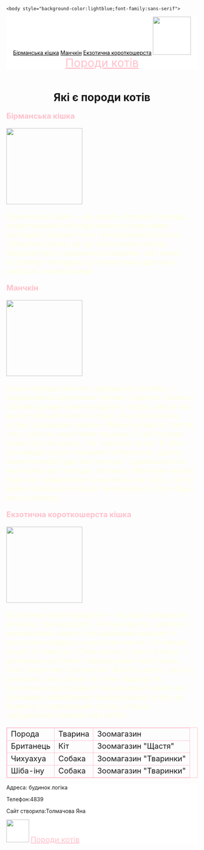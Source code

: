 <html>
    <title>Породи котів</title>

    <body style="background-color:lightblue;font-family:sans-serif">
<header style="background-color:white"> 
        <!-- Шапка: назва сайту, логотип, посилання -->
        <a href="#qwerty" style="color:black">Бірманська кішка</a>
        <a href="#cat" style="color:black">Манчкін</a>
        <a href="#cat2" style="color:black">Екзотична короткошерста</a>
    <img src="https://cdn.pixabay.com/photo/2014/11/30/14/11/cat-551554_1280.jpg" height="100px"/>
    <a href="https://www.purina.ua/find-a-pet/cat-breeds"
    style="color:pink;font-size:30px;text-align:center">Породи котів</a>
</header>
<main>
    <!-- Основна інформація сайту -->
    <h1 style="text-align:center">Які є породи котів</h1>
    <p  id="qwerty" style="color:pink;font-size:20px"><b>Бірманська кішка</b></p>
    <img src="https://www.purina.ua/sites/default/files/styles/ttt_image_original/public/2024-01/sitesdefaultfilesstylessquare_medium_440x440public2022-06Birma.1.webp?itok=F7tDHtyJ" height="200px"/>
    <p style="color:lightyellow;font-size:20px">Бірманська кішка — це досить спокійна порода, представники якої відрізняються красивим виглядом, міцним тілом і мелодійним голосом. Священна Бірма, це ще одна назва породи, відрізняється середніми розмірами, але через особливу тілобудову ці пухнастики здаються набагато масивнішими.</p>
    <p id="cat" style="color:pink;font-size:20px"><b>Манчкін</b></p>
    <img src="https://www.purina.ua/sites/default/files/2021-01/Munchkin.1.jpg" height="200px"/>
    <p style="color:lightyellow;font-size:20px">Кішки породи манчкін середнього розміру, з надзвичайно короткими лапами і довгою спиною. Своїми рухами вони нагадують тхора, тому в них ви не побачите котячої грації, яка притаманна котам з довшими лапами. Манчкіни мають товсте тіло з досить округлими грудьми. У цієї породи може бути як довге, так і коротке хутро. В обох різновидів хутро плюшеве та блискуче, здатне захистити від будь-якої негоди. У довгошерстих манчкінів хвіст нагадує плюмаж. Манчкіни мають будь-які забарвлення та малюнки на хутрі, а очі у формі волоського горіха також можуть бути будь-якого кольору.</p>
    <p id="cat2" style="color:pink;font-size:20px"><b>Екзотична короткошерста кішка</b></p>
    <img src="https://www.purina.ua/sites/default/files/styles/ttt_image_original/public/2024-01/sitesdefaultfilesstylessquare_medium_440x440public2022-06Exotic-Shorthair.webp?itok=ncyIQuBE" height="200px"/>
    <p style="color:lightyellow;font-size:20px">Екзотична короткошерста — порода середнього розміру, присадкувата. Голова кругла і широка з маленькими широко посадженими вухами та короткою мордою з кирпатим носом. Очі великі, круглі та блискучі. Лапи короткі, товсті й міцні, з великими круглими подушечками і жмутками. Хвіст короткий і пухнастий. Шерсть довга, густа й розкішна, має щільне та м'яке підшерстя. Екзотичні короткошерсті кішки можуть мати всі різновиди забарвлення й малюнків на хутрі, що бувають у персидських кішок, а також забарвлення «плямистий таббі».</p>    
    <table style="border:1px solid pink;">
        <tr>
            <td style="border:1px solid pink;font-size:20px">Порода</td>
            <td style="border:1px solid pink;font-size:20px">Тварина</td>
            <td style="border:1px solid pink;font-size:20px">Зоомагазин</td>
        </tr>
        <tr>
            <td style="border:1px solid pink;font-size:20px">Британець</td>
            <td style="border:1px solid pink;font-size:20px">Кіт</td>
            <td style="border:1px solid pink;font-size:20px">Зоомагазин "Щастя"</td>
        </tr>
        <tr>
            <td style="border:1px solid pink;font-size:20px">Чихуахуа</td>
            <td style="border:1px solid pink;font-size:20px">Собака</td>
            <td style="border:1px solid pink;font-size:20px">Зоомагазин "Тваринки"</td>
        </tr>
        <tr>
            <td style="border:1px solid pink;font-size:20px">Шіба-іну</td>
            <td style="border:1px solid pink;font-size:20px">Собака</td>
            <td style="border:1px solid pink;font-size:20px">Зоомагазин "Тваринки"</td>
        </tr>
    </table>
</main>
<footer style="background-color:white">
        <!-- Підвал з додатковою інформацією та підписом автора -->
    <p>Адреса: будинок логіка</p>
    <p>Телефон:4839</p>
    <p>Сайт створила:Толмачова Яна</p>
    <img src="https://cdn.pixabay.com/photo/2019/10/18/09/29/cat-4558651_640.jpg" height="60px"/>
    <a href="https://www.purina.ua/find-a-pet/cat-breeds"
    style="color:pink;font-size:20px;text-align:center">Породи котів</a>
</footer>
</body>

</html>
